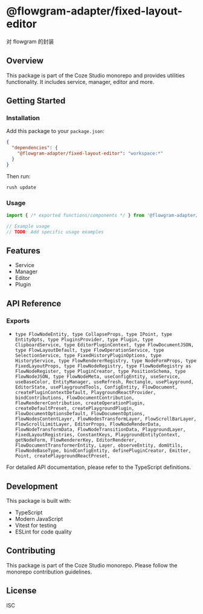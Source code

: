 # @flowgram-adapter/fixed-layout-editor

对 flowgram 的封装

## Overview

This package is part of the Coze Studio monorepo and provides utilities functionality. It includes service, manager, editor and more.

## Getting Started

### Installation

Add this package to your `package.json`:

```json
{
  "dependencies": {
    "@flowgram-adapter/fixed-layout-editor": "workspace:*"
  }
}
```

Then run:

```bash
rush update
```

### Usage

```typescript
import { /* exported functions/components */ } from '@flowgram-adapter/fixed-layout-editor';

// Example usage
// TODO: Add specific usage examples
```

## Features

- Service
- Manager
- Editor
- Plugin

## API Reference

### Exports

- `type FlowNodeEntity,
  type CollapseProps,
  type IPoint,
  type EntityOpts,
  type PluginsProvider,
  type Plugin,
  type ClipboardService,
  type EditorPluginContext,
  type FlowDocumentJSON,
  type FlowLayoutDefault,
  type FlowOperationService,
  type SelectionService,
  type FixedHistoryPluginOptions,
  type HistoryService,
  type FlowRendererRegistry,
  type NodeFormProps,
  type FixedLayoutProps,
  type FlowNodeRegistry,
  type FlowNodeRegistry as FlowNodeRegister,
  type PluginCreator,
  type PositionSchema,
  type FlowNodeJSON,
  type FlowNodeMeta,
  useConfigEntity,
  useService,
  useBaseColor,
  EntityManager,
  useRefresh,
  Rectangle,
  usePlayground,
  EditorState,
  usePlaygroundTools,
  ConfigEntity,
  FlowDocument,
  createPluginContextDefault,
  PlaygroundReactProvider,
  bindContributions,
  FlowDocumentContribution,
  FlowRendererContribution,
  createOperationPlugin,
  createDefaultPreset,
  createPlaygroundPlugin,
  FlowDocumentOptionsDefault,
  FlowDocumentOptions,
  FlowNodesContentLayer,
  FlowNodesTransformLayer,
  FlowScrollBarLayer,
  FlowScrollLimitLayer,
  EditorProps,
  FlowNodeRenderData,
  FlowNodeTransformData,
  FlowNodeTransitionData,
  PlaygroundLayer,
  FixedLayoutRegistries,
  ConstantKeys,
  PlaygroundEntityContext,
  getNodeForm,
  FlowRendererKey,
  EditorRenderer,
  FlowDocumentTransformerEntity,
  Layer,
  observeEntity,
  domUtils,
  FlowNodeBaseType,
  bindConfigEntity,
  definePluginCreator,
  Emitter,
  Point,
  createPlaygroundReactPreset,`


For detailed API documentation, please refer to the TypeScript definitions.

## Development

This package is built with:

- TypeScript
- Modern JavaScript
- Vitest for testing
- ESLint for code quality

## Contributing

This package is part of the Coze Studio monorepo. Please follow the monorepo contribution guidelines.

## License

ISC
